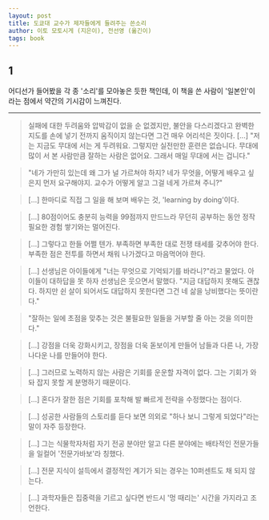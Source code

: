 ```yaml
---
layout: post
title: 도쿄대 교수가 제자들에게 들려주는 쓴소리
author: 이토 모토시게 (지은이), 전선영 (옮긴이)
tags: book
---
```


## 1

어디선가 들어봤을 각 종 '소리'를 모아놓은 듯한 책인데, 이 책을 쓴 사람이 '일본인'이라는 점에서 약간의 기시감이 느껴진다.

--------

> 실패에 대한 두려움와 압박감이 없을 순 없겠지만, 불안을 다스리겠다고 완벽한 지도를 손에 넣기 전까지 움직이지 않는다면 그건 매우 어리석은 짓이다. [...] "저는 지금도 무대에 서는 게 두려워요. 그렇지만 실전만한 훈련은 없습니다. 무대에 많이 서 본 사람만큼 잘하는 사람은 없어요. 그래서 매일 무대에 서는 겁니다."

> "네가 가만히 있는데 왜 그가 널 가르쳐야 하지? 네가 무엇을, 어떻게 배우고 싶은지 먼저 요구해야지. 교수가 어떻게 알고 그걸 네게 가르쳐 주니?"

> [...] 한마디로 직접 그 일을 해 보며 배우는 것, 'learning by doing'이다.

> [...] 80점이어도 충분히 능력을 99점까지 만드느라 무던히 공부하는 동안 정작 필요한 경험 쌓기와는 멀어진다.

> [...] 그렇다고 한들 어쩔 텐가. 부족하면 부족한 대로 전쟁 태세를 갖추어야 한다. 부족한 점은 전투를 하면서 채워 나가겠다고 마음먹어야 한다.

> [...] 선생님은 아이들에게 "너는 무엇으로 기억되기를 바라니?"라고 물었다. 아이들이 대하답을 못 하자 선생님은 웃으면서 말했다. "지금 대답하지 못해도 괜찮다. 하지만 쉰 살이 되어서도 대답하지 못한다면 그건 네 삶을 낭비했다는 뜻이란다."

> "잘하는 일에 초점을 맞추는 것은 불필요한 일들을 거부할 줄 아는 것을 의미한다."

> [...] 강점을 더욱 강화시키고, 장점을 더욱 돋보이게 만들어 남들과 다른 나, 가장 나다운 나를 만들어야 한다.

> [...] 그러므로 노력하지 않는 사람은 기회를 운운할 자격이 없다. 그는 기회가 와돠 잡지 못할 게 분명하기 때문이다.

> [...] 혼다가 잘한 점은 기회를 포착해 발 빠르게 전략을 수정했다는 점이다.

> [...] 성공한 사람들의 스토리를 듣다 보면 의외로 "하나 보니 그렇게 되었다"라는 말이 자주 등장한다.

> [...] 그는 식물학자처럼 자기 전공 분야만 알고 다른 분야에는 배타적인 전문가들을 일컬어 '전문가바보'라 칭했다.

> [...] 전문 지식이 설득에서 결정적인 계기가 되는 경우는 10퍼센트도 채 되지 않는다.

> [...] 과학자들은 집중력을 기르고 싶다면 반드시 '멍 때리는' 시간을 가지라고 조언한다.
